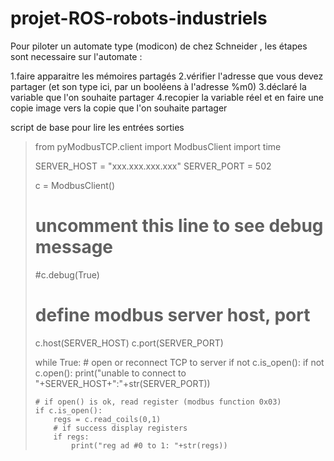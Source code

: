 # projet-ROS-robots-industriels

Pour piloter un automate type (modicon) de chez Schneider , les étapes sont necessaire sur l'automate :

1.faire apparaitre les mémoires partagés
2.vérifier l'adresse que vous devez partager (et son type ici, par un booléens à l'adresse %m0)
3.déclaré la variable que l'on souhaite partager
4.recopier la variable réel et en faire une copie image vers la copie que l'on souhaite partager

script de base pour lire les entrées sorties

> from pyModbusTCP.client import ModbusClient
> import time
>
> SERVER_HOST = "xxx.xxx.xxx.xxx"
> SERVER_PORT = 502
>
> c = ModbusClient()
>
> # uncomment this line to see debug message
> #c.debug(True)
>
> # define modbus server host, port
> c.host(SERVER_HOST)
> c.port(SERVER_PORT)
>
> while True:
>     # open or reconnect TCP to server
>     if not c.is_open():
>         if not c.open():
>             print("unable to connect to "+SERVER_HOST+":"+str(SERVER_PORT))
>
>     # if open() is ok, read register (modbus function 0x03)
>     if c.is_open():
>         regs = c.read_coils(0,1)
>         # if success display registers
>         if regs:
>             print("reg ad #0 to 1: "+str(regs))
